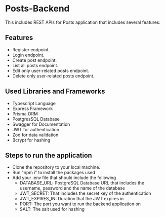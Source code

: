 # Posts-Backend

This includes REST APIs for Posts application that includes several features:

## Features

- Register endpoint.
- Login endpoint.
- Create post endpoint.
- List all posts endpoint.
- Edit only user-related posts endpoint.
- Delete only user-related posts endpoint.

## Used Libraries and Frameworks

- Typescript Language
- Express Framework
- Prisma ORM
- PostgresSQL Database
- Swagger for Documentation
- JWT for authentication
- Zod for data validation
- Bcrypt for hashing

## Steps to run the application

- Clone the repository to your local machine.
- Run "npm i" to install the packages used
- Add your .env file that should include the following
  - DATABASE_URL: PostgreSQL Database URL that includes the username, password and the name of the database
  - JWT_SECRET: That includes the secret key of the authentication
  - JWT_EXPIRES_IN: Duration that the JWT expires in
  - PORT: The port you want to run the backend application on
  - SALT: The salt used for hashing
